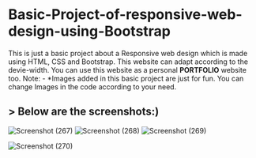 # Basic-Project-of-responsive-web-design-using-Bootstrap
This is just a basic project about a Responsive web design which is made using HTML, CSS and Bootstrap. This website can adapt according to the devie-width. You can use this website as a personal **PORTFOLIO** website too. 
Note: - *Images added in this basic project are just for fun. You can change Images in the code according to your need.
## > Below are the screenshots:)
![Screenshot (267)](https://user-images.githubusercontent.com/78869626/178246808-09acd19e-af38-4f3c-935e-09019f2cb2c6.png)
![Screenshot (268)](https://user-images.githubusercontent.com/78869626/178246816-89e49c49-536a-4ee7-8f69-3973729d781f.png)
![Screenshot (269)](https://user-images.githubusercontent.com/78869626/178247475-45dd6902-0aad-4d1b-b4e0-700683d1e29f.png)

![Screenshot (270)](https://user-images.githubusercontent.com/78869626/178247500-53c7d98b-b922-4f03-a492-db8d88b4eb82.png)
